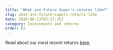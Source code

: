 ```yaml
---
title: "What are Future Super's returns like?"
slug: what-are-future-supers-returns-like
date: 2020-08-13T05:37:35Z
category: Investments and returns
order: 82
---
```


Read about our most recent returns [here](https://www.futuresuper.com.au/performance-and-returns).
